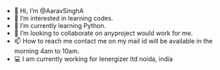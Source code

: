 - 👋 Hi, I’m @AaravSinghA
- 👀 I’m interested in learning codes. 
- 🌱 I’m currently learning Python.
- 💞️ I’m looking to collaborate on anyproject would work for me.
- 📫 How to reach me contact me on my mail id will be available in the morning 4am to 10am.
- 💻 I am currently working for Ienergizer ltd noida, india

<!---
AaravSinghA/AaravSinghA is a ✨ special ✨ repository because its `README.md` (this file) appears on your GitHub profile.
You can click the Preview link to take a look at your changes.
--->
